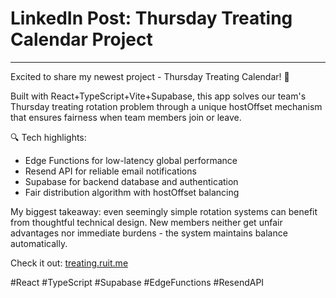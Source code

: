 # LinkedIn Post: Thursday Treating Calendar Project

---

Excited to share my newest project - Thursday Treating Calendar! 🚀

Built with React+TypeScript+Vite+Supabase, this app solves our team's Thursday treating rotation problem through a unique hostOffset mechanism that ensures fairness when team members join or leave.

🔍 Tech highlights:
- Edge Functions for low-latency global performance
- Resend API for reliable email notifications
- Supabase for backend database and authentication
- Fair distribution algorithm with hostOffset balancing

My biggest takeaway: even seemingly simple rotation systems can benefit from thoughtful technical design. New members neither get unfair advantages nor immediate burdens - the system maintains balance automatically.

Check it out: [treating.ruit.me](https://treating.ruit.me)

#React #TypeScript #Supabase #EdgeFunctions #ResendAPI 